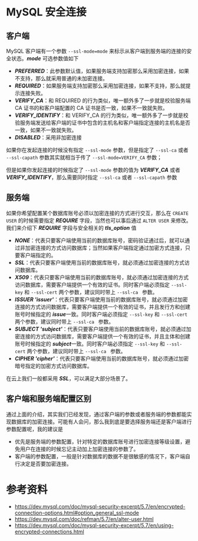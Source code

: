 # MySQL 安全连接
## 客户端
MySQL 客户端有一个参数 `--ssl-mode=mode` 来标示从客户端到服务端的连接的安全状态。***mode*** 可选参数值如下

* ***PREFERRED***：此参数默认值，如果服务端支持加密那么采用加密连接，如果不支持，那么就采用普通的未加密连接。
* ***REQUIRED***：如果服务端支持加密那么采用加密连接，如果不支持，那么就提示连接失败。
* ***VERIFY_CA***：和 REQUIRED 的行为类似，唯一额外多了一步就是校验服务端 CA 证书的和客户端配置的 CA 证书是否一致，如果不一致就失败。
* ***VERIFY_IDENTIFY***：和 VERIFY_CA 的行为类似，唯一额外多了一步就是校验服务端发送给客户端的证书中包含的主机名和客户端指定连接的主机名是否一致，如果不一致就失败。
* ***DISABLED***：采用非加密连接

如果你在发起连接的时候没有指定 `--ssl-mode` 参数，但是指定了 `--ssl-ca` 或者 `--ssl-capath` 参数其实就相当于传了 `--ssl-mode=VERIFY_CA` 参数；

但是如果你发起连接的时候指定了 `--ssl-mode` 参数的值为 ***VERIFY_CA*** 或者 ***VERIFY_IDENTIFY***，那么需要同时指定 `--ssl-ca` 或者 `--ssl-capath` 参数

## 服务端
如果你希望配置某个数据库账号必须以加密连接的方式进行交互，那么在 `CREATE USER` 的时候需要指定 ***REQUIRE*** 字段，当然也可以事后通过 `ALTER USER` 来修改。我们来介绍下 ***REQUIRE*** 字段与安全相关的 ***tls_option*** 值

* ***NONE***：代表只要客户端使用当前的数据库账号，密码验证通过后，就可以通过非加密连接的方式访问数据库；当然如果客户端指定通过加密方式连接，只要客户端指定的。
* ***SSL***：代表只要客户端使用当前的数据库账号，就必须通过加密连接的方式访问数据库。
* ***X509***：代表只要客户端使用当前的数据库账号，就必须通过加密连接的方式访问数据库，需要客户端提供一个有效的证书。同时客户端必须指定 `--ssl-key` 和 `--ssl-cert` 两个参数，建议同时带上 `--ssl-ca ` 参数。
* ***ISSUER 'issuer'***：代表只要客户端使用当前的数据库账号，就必须通过加密连接的方式访问数据库，需要客户端提供一个有效的证书，并且发行方和创建账号时候指定的 ***issue***一致。同时客户端必须指定 `--ssl-key` 和 `--ssl-cert` 两个参数，建议同时带上 `--ssl-ca ` 参数。
* ***SUBJECT 'subject'***：代表只要客户端使用当前的数据库账号，就必须通过加密连接的方式访问数据库，需要客户端提供一个有效的证书，并且主体和创建账号时候指定的 ***subject***一致。同时客户端必须指定 `--ssl-key` 和 `--ssl-cert` 两个参数，建议同时带上 `--ssl-ca ` 参数。
* ***CIPHER 'cipher'***：代表只要客户端使用当前的数据库账号，就必须通过加密暗号指定的加密方式访问数据库。

在云上我们一般都采用 ***SSL***，可以满足大部分场景了。

## 客户端和服务端配置区别
通过上面的介绍，其实我们已经发现，通过客户端的参数或者服务端的参数都能实现数据库的加密连接。可能有人会问，那么我到底是要选择服务端还是客户端进行参数配置呢，我的建议是

* 优先是服务端的参数配置，针对特定的数据库账号进行加密连接等级设置，避免用户在连接的时候忘记主动加上加密连接的参数了。
* 客户端的参数配置，一般是针对数据库的数据不是很敏感的情况下，客户端自行决定是否要加密连接。 

# 参考资料
* https://dev.mysql.com/doc/mysql-security-excerpt/5.7/en/encrypted-connection-options.html#option_general_ssl-mode
* https://dev.mysql.com/doc/refman/5.7/en/alter-user.html
* https://dev.mysql.com/doc/mysql-security-excerpt/5.7/en/using-encrypted-connections.html